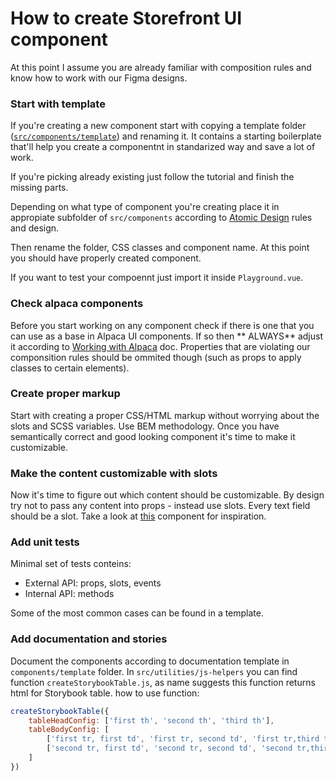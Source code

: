 # How to create Storefront UI component

At this point I assume you are already familiar with composition rules and know how to work with our Figma designs.


### Start with template

If you're creating a new component start with copying a template folder ([`src/components/template`](https://github.com/DivanteLtd/storefront-ui/tree/master/src/components/template)) and renaming it. It contains a starting boilerplate that'll help you create a componentnt in standarized way and save a lot of work.

If you're picking already existing just follow the tutorial and finish the missing parts.

Depending on what type of component you're creating place it in appropiate subfolder of `src/components` according to [Atomic Design](http://bradfrost.com/blog/post/atomic-web-design/) rules and design. 

Then rename the folder, CSS classes and component name. At this point you should have properly created component.

If you want to test your compoennt just import it inside `Playground.vue`.

### Check alpaca components

Before you start working on any component check if there is one that you can use as a base in Alpaca UI components. If so then ** ALWAYS** adjust it according to [Working with Alpaca](https://github.com/DivanteLtd/storefront-ui/blob/master/docs/working-with-alpaca.md) doc. Properties that are violating our componsition rules should be ommited though (such as props to apply classes to certain elements).

### Create proper markup

Start with creating a proper CSS/HTML markup without worrying about the slots and SCSS variables. Use BEM methodology. Once you have semantically correct and good looking component it's time to make it customizable.

### Make the content customizable with slots

Now it's time to figure out which content should be customizable. By design try not to pass any content into props - instead use slots. Every text field should be a slot. Take a look at [this](https://github.com/DivanteLtd/storefront-ui/blob/master/src/components/molecules/SfBanner/SfBanner.html) component for inspiration.

### Add unit tests 

Minimal set of tests conteins:

- External API: props, slots, events
- Internal API: methods

Some of the most common cases can be found in a template.

### Add documentation and stories

Document the components according to documentation template in `components/template` folder. In `src/utilities/js-helpers` you can find function `createStorybookTable.js`, as name suggests this function returns html for Storybook table. how to use function:

```javascript
createStorybookTable({
    tableHeadConfig: ['first th', 'second th', 'third th'],
    tableBodyConfig: [
        ['first tr, first td', 'first tr, second td', 'first tr,third td'],
        ['second tr, first td', 'second tr, second td', 'second tr,third td'],
    ]
})
```
